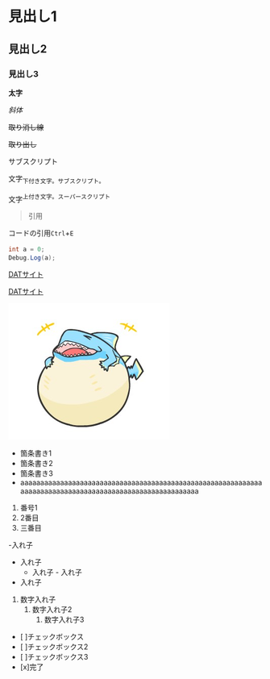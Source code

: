 # 見出し1
## 見出し2
### 見出し3

**太字**

*斜体*

~~取り消し線~~

<s>取り出し</s>

サブスクリプト

文字<sub>下付き文字。サブスクリプト。

文字<sup>上付き文字。スーパースクリプト

>引用

コードの引用`Ctrl`+`E`

```cs
int a = 0;
Debug.Log(a);
```

[DATサイト](https://www.dat.ac.jp)

<a href="https://www.dat.ac.jp">DATサイト<a/>

![画像](./images/img.png)

- 箇条書き1
- 箇条書き2
- 箇条書き3
- aaaaaaaaaaaaaaaaaaaaaaaaaaaaaaaaaaaaaaaaaaaaaaaaaaaaaaaaaaaaaaaaaaaaaaaaaaaaaaaaaaaaaaaaaaaaaaaaaaaaaaaaaa

1. 番号1
1. 2番目
1. 三番目

-入れ子
   - 入れ子
      - 入れ子
    - 入れ子
- 入れ子

1. 数字入れ子
   1. 数字入れ子2
      1. 数字入れ子3
  

- [ ]チェックボックス
- [ ]チェックボックス2
- [ ]チェックボックス3
- [x]完了

